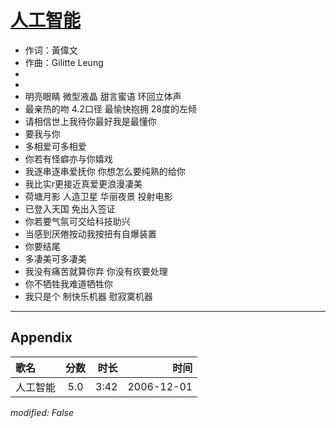 # [人工智能](https://music.163.com/song?id=65661)

* 作词：黃偉文
* 作曲：Gilitte Leung
*
*
* 明亮眼睛 微型液晶 甜言蜜语 环回立体声
* 最亲热的吻 4.2口径 最愉快抱拥 28度的左倾
* 请相信世上我待你最好我是最懂你
* 要我与你
* 多相爱可多相爱
* 你若有怪癖亦与你嬉戏
* 我逐串逐串爱抚你 你想怎么要纯熟的给你
* 我比实r更接近真爱更浪漫凄美
* 荷塘月影 人造卫星 华丽夜景 投射电影
* 已登入天国 免出入签证
* 你若要气氛可交给科技助兴
* 当感到厌倦按动我按扭有自爆装置
* 你要结尾
* 多凄美可多凄美
* 我没有痛苦就算你弃 你没有疚要处理
* 你不牺牲我难道牺牲你
* 我只是个 制快乐机器 慰寂寞机器


---

## Appendix

|歌名|分数|时长|时间|
|:---|:---:|---:|---:|
|人工智能|5.0|3:42|2006-12-01

*modified: False*